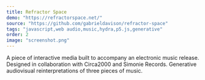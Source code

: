 ```yaml
---
title: Refractor Space
demo: "https://refractorspace.net/"
source: "https://github.com/gabrieldavison/refractor-space"
tags: "javascript,web audio,music,hydra,p5.js,generative"
order: 2
image: "screenshot.png"
---
```


A piece of interactive media built to accompany an electronic music release. Designed in collaboration with Circa2000 and Simonie Records. Generative audiovisual reinterpretations of three pieces of music.

